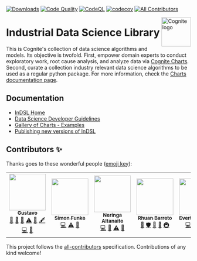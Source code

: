[![Downloads](https://static.pepy.tech/personalized-badge/indsl?period=total&units=international_system&left_color=black&right_color=brightgreen&left_text=PyPi%20Downloads)](https://pepy.tech/project/indsl) [![Code Quality](https://github.com/cognitedata/indsl/actions/workflows/code-quality.yaml/badge.svg)](https://github.com/cognitedata/indsl/actions/workflows/code-quality.yaml) [![CodeQL](https://github.com/cognitedata/indsl/actions/workflows/codeql-analysis.yml/badge.svg)](https://github.com/cognitedata/indsl/actions/workflows/codeql-analysis.yml) [![codecov](https://codecov.io/gh/cognitedata/indsl/branch/main/graph/badge.svg?token=N63jUovh1o)](https://codecov.io/gh/cognitedata/indsl)<!-- ALL-CONTRIBUTORS-BADGE:START - Do not remove or modify this section -->
[![All Contributors](https://img.shields.io/badge/all_contributors-7-orange.svg?style=flat-square)](#contributors-)
<!-- ALL-CONTRIBUTORS-BADGE:END -->

<a href="https://cognite.com/">
    <img src="https://github.com/cognitedata/cognite-python-docs/blob/master/img/cognite_logo.png" alt="Cognite logo" title="Cognite" align="right" height="80" />
</a>

Industrial Data Science Library
=========================================

This is Cognite's collection of data science algorithms and models. Its objective is twofold. First, empower domain
experts to conduct exploratory work, root cause analysis, and analyze data via <a href="https://charts.cogniteapp.com/" target="_blank">Cognite Charts</a>.
Second, curate a collection industry relevant data science algorithms to be used as a regular python package.
For more information, check the <a href="https://docs.cognite.com/cdf/charts/guides/getting_started.html" target="_blank">Charts documentation page</a>.

## Documentation
* [InDSL Home](https://indsl.docs.cognite.com/)
* [Data Science Developer Guidelines](https://indsl.docs.cognite.com/contribute.html)
* [Gallery of Charts - Examples](https://indsl.docs.cognite.com/auto_examples/index.html)
* [Publishing new versions of InDSL](./PUBLISHING.md)

## Contributors ✨

Thanks goes to these wonderful people ([emoji key](https://allcontributors.org/docs/en/emoji-key)):

<!-- ALL-CONTRIBUTORS-LIST:START - Do not remove or modify this section -->
<!-- prettier-ignore-start -->
<!-- markdownlint-disable -->
<table>
  <tr>
    <td align="center"><a href="https://github.com/gzarruk"><img src="https://avatars.githubusercontent.com/u/24595022?v=4?s=100" width="100px;" alt=""/><br /><sub><b>Gustavo</b></sub></a><br /><a href="https://github.com/cognitedata/indsl/commits?author=gzarruk" title="Documentation">📖</a> <a href="https://github.com/cognitedata/indsl/pulls?q=is%3Apr+reviewed-by%3Agzarruk" title="Reviewed Pull Requests">👀</a> <a href="#talk-gzarruk" title="Talks">📢</a> <a href="https://github.com/cognitedata/indsl/commits?author=gzarruk" title="Tests">⚠️</a> <a href="#data-gzarruk" title="Data">🔣</a> <a href="#content-gzarruk" title="Content">🖋</a> <a href="https://github.com/cognitedata/indsl/commits?author=gzarruk" title="Code">💻</a> <a href="#ideas-gzarruk" title="Ideas, Planning, & Feedback">🤔</a></td>
    <td align="center"><a href="https://github.com/funsim"><img src="https://avatars.githubusercontent.com/u/763150?v=4?s=100" width="100px;" alt=""/><br /><sub><b>Simon Funke</b></sub></a><br /><a href="https://github.com/cognitedata/indsl/commits?author=funsim" title="Code">💻</a> <a href="https://github.com/cognitedata/indsl/commits?author=funsim" title="Tests">⚠️</a> <a href="https://github.com/cognitedata/indsl/issues?q=author%3Afunsim" title="Bug reports">🐛</a></td>
    <td align="center"><a href="https://github.com/neringaalt"><img src="https://avatars.githubusercontent.com/u/8692658?v=4?s=100" width="100px;" alt=""/><br /><sub><b>Neringa Altanaite</b></sub></a><br /><a href="https://github.com/cognitedata/indsl/commits?author=neringaalt" title="Code">💻</a> <a href="https://github.com/cognitedata/indsl/pulls?q=is%3Apr+reviewed-by%3Aneringaalt" title="Reviewed Pull Requests">👀</a> <a href="https://github.com/cognitedata/indsl/commits?author=neringaalt" title="Tests">⚠️</a> <a href="https://github.com/cognitedata/indsl/commits?author=neringaalt" title="Documentation">📖</a></td>
    <td align="center"><a href="https://www.linkedin.com/in/rhuanbarreto/"><img src="https://avatars.githubusercontent.com/u/283004?v=4?s=100" width="100px;" alt=""/><br /><sub><b>Rhuan Barreto</b></sub></a><br /><a href="#tool-rhuanbarreto" title="Tools">🔧</a> <a href="#security-rhuanbarreto" title="Security">🛡️</a> <a href="https://github.com/cognitedata/indsl/pulls?q=is%3Apr+reviewed-by%3Arhuanbarreto" title="Reviewed Pull Requests">👀</a> <a href="#ideas-rhuanbarreto" title="Ideas, Planning, & Feedback">🤔</a> <a href="#infra-rhuanbarreto" title="Infrastructure (Hosting, Build-Tools, etc)">🚇</a></td>
    <td align="center"><a href="https://github.com/evertoncolling"><img src="https://avatars.githubusercontent.com/u/33816483?v=4?s=100" width="100px;" alt=""/><br /><sub><b>Everton Colling</b></sub></a><br /><a href="https://github.com/cognitedata/indsl/commits?author=evertoncolling" title="Code">💻</a> <a href="#data-evertoncolling" title="Data">🔣</a> <a href="https://github.com/cognitedata/indsl/commits?author=evertoncolling" title="Documentation">📖</a> <a href="https://github.com/cognitedata/indsl/commits?author=evertoncolling" title="Tests">⚠️</a></td>
    <td align="center"><a href="https://github.com/redzarosliCognite"><img src="https://avatars.githubusercontent.com/u/91888036?v=4?s=100" width="100px;" alt=""/><br /><sub><b>redzarosliCognite</b></sub></a><br /><a href="https://github.com/cognitedata/indsl/commits?author=redzarosliCognite" title="Code">💻</a></td>
    <td align="center"><a href="https://github.com/Anitsirc22"><img src="https://avatars.githubusercontent.com/u/38993790?v=4?s=100" width="100px;" alt=""/><br /><sub><b>Cristina Ferrer</b></sub></a><br /><a href="https://github.com/cognitedata/indsl/commits?author=Anitsirc22" title="Code">💻</a> <a href="#example-Anitsirc22" title="Examples">💡</a> <a href="#ideas-Anitsirc22" title="Ideas, Planning, & Feedback">🤔</a> <a href="https://github.com/cognitedata/indsl/pulls?q=is%3Apr+reviewed-by%3AAnitsirc22" title="Reviewed Pull Requests">👀</a></td>
  </tr>
</table>

<!-- markdownlint-restore -->
<!-- prettier-ignore-end -->

<!-- ALL-CONTRIBUTORS-LIST:END -->

This project follows the [all-contributors](https://github.com/all-contributors/all-contributors) specification. Contributions of any kind welcome!
